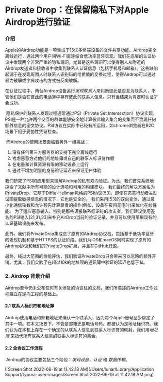 # Private Drop：在保留隐私下对Apple Airdrop进行验证

### 介绍

​	Apple的Airdrop功能是一项集成于15亿多终端设备的文件共享功能。Airdrop完全离线运行，通过两个用户间Wi-Fi直连结合低功率蓝牙实现。我们在底层的认证协议中发现两个非常严重的隐私漏洞，尤其是这些漏洞可以使得别人从附近的Airdrop发送者和接收者中收集到联系人认证信息（包括手机号和邮箱）。这些缺陷起源于在发现周围人时联系人识别码的哈希值的交换过程，使得Airdrop可以通过暴力破解或字典攻击的方式被反向破解。

​	在认证过程中，两台Airdrop设备运行*发现联系人*来判断彼此是否互为联系人，不管他们是否在彼此的电话簿中存有彼此的联系人信息。只有当结果为肯定时认证才会成功。

​	隐私保护的联系人发现过程通常通过PSI（Private Set Intersection）协议实现。PSI是一种允许两个交互的群体能够安全地计算彼此输入集合的交集而不泄漏任何额外信息的密文协议。PSI协议在实际中已经有所运用，如chrome浏览器在B2C场景下用于妥协性凭证检查。

​	而Airdrop的使用场景面临着另外一组挑战：

1. 没有任何第三方服务器的支持下完全离线运行
2. 考虑恶意方对他们的地址簿或自己的联系人标识符作假
3. 在电量和计算资源有限的移动设备上运行
4. 通过不增加明显的身份验证延迟来保证用户体验

​	我们研究了PSI的应用型来理解Airdrop的私有双向验证。为此，我们首先系统地探索了文献中所有可能的设计选项和可用的构建模块。 我们最终的解决方案名为PrivateDrop，它基于Diffie-Hellman风格的PSI协议[53]，即使在恶意行动者主动试图提取敏感信息的情况下，它也是安全的。 我们采用[53]的双向变体，通过最小化通信轮数和允许预先计算昂贵的操作(例如，设备在夜间充电时)来优化在线性能。 为了适应恶意输入，特别是那些谎报联系标识符的攻击者，我们建议使用签名的PSI输入[21,31,33]来补充AirDrop当前的验证记录，并且可以使用苹果现有的认证基础设施来发布。

​	此外，我们将PrivateDrop集成进了原有的Airdrop协议栈，包括基于低功率蓝牙的发现机制和基于HTTPS的认证阶段。我们为iOS和macOS同时实现了原有的Airdrop协议和我们的PrivateDrop扩展，并且在GitHub[开源](https://github.com/seemoo-lab/privatedrop.git)。

​	最终，经过大范围的性能评估，我们验证PrivateDrop只会带来可以忽略的额外开销。尤其，我们实验了在超过10k的地址项的通讯簿中验证的延迟也低于1s。

### 2. Airdrop 背景介绍

​	Airdrop至今仍未公布任何有关涉及的协议栈的文档，我们所描述的Airdrop工作过程建立在逆向工程的基础上。

#### 2.1 联系人标识符和地址簿

​	Airdrop使用电话和邮箱地址来确认一个联系人，因为每个Apple账号至少绑定了其中一项。在本文场景下，不管是邮箱还是电话号码，都被认为是地址标识符。我们认为在本机上存在一个确定的从联系人信息到联系人标识符的映射，我们用*地址簿* 来指代所有联系人信息的联系人标识符的集合。

#### 2.2 全协议工作流程

​	Airdrop的协议主要包括三个阶段：*发现设备*，*认证* 和 *数据传输*。

![Screen Shot 2022-06-19 at 11.42.18 AM](/Users/lunar/Library/Application Support/typora-user-images/Screen Shot 2022-06-19 at 11.42.18 AM.png)